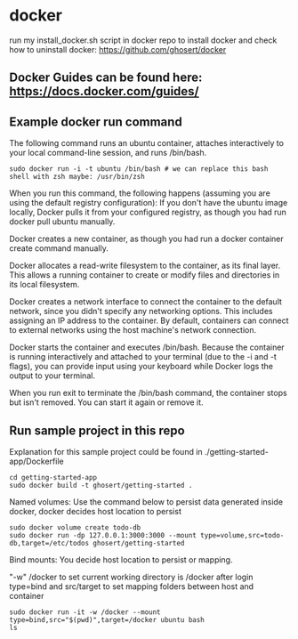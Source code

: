 # docker

run my install_docker.sh script in docker repo to install docker and check how to uninstall docker: https://github.com/ghosert/docker

## Docker Guides can be found here: https://docs.docker.com/guides/

## Example docker run command

The following command runs an ubuntu container, attaches interactively to your local command-line session, and runs /bin/bash.

```
sudo docker run -i -t ubuntu /bin/bash # we can replace this bash shell with zsh maybe: /usr/bin/zsh
```

When you run this command, the following happens (assuming you are using the default registry configuration):
If you don't have the ubuntu image locally, Docker pulls it from your configured registry, as though you had run docker pull ubuntu manually.

Docker creates a new container, as though you had run a docker container create command manually.

Docker allocates a read-write filesystem to the container, as its final layer. This allows a running container to create or modify files and directories in its local filesystem.

Docker creates a network interface to connect the container to the default network, since you didn't specify any networking options. This includes assigning an IP address to the container. By default, containers can connect to external networks using the host machine's network connection.

Docker starts the container and executes /bin/bash. Because the container is running interactively and attached to your terminal (due to the -i and -t flags), you can provide input using your keyboard while Docker logs the output to your terminal.

When you run exit to terminate the /bin/bash command, the container stops but isn't removed. You can start it again or remove it.

## Run sample project in this repo

Explanation for this sample project could be found in ./getting-started-app/Dockerfile

```
cd getting-started-app
sudo docker build -t ghosert/getting-started .
```

Named volumes: Use the command below to persist data generated inside docker, docker decides host location to persist

```
sudo docker volume create todo-db
sudo docker run -dp 127.0.0.1:3000:3000 --mount type=volume,src=todo-db,target=/etc/todos ghosert/getting-started
```

Bind mounts: You decide host location to persist or mapping.

"-w" /docker to set current working directory is /docker after login
type=bind and src/target to set mapping folders between host and container

```
sudo docker run -it -w /docker --mount type=bind,src="$(pwd)",target=/docker ubuntu bash
ls
```

